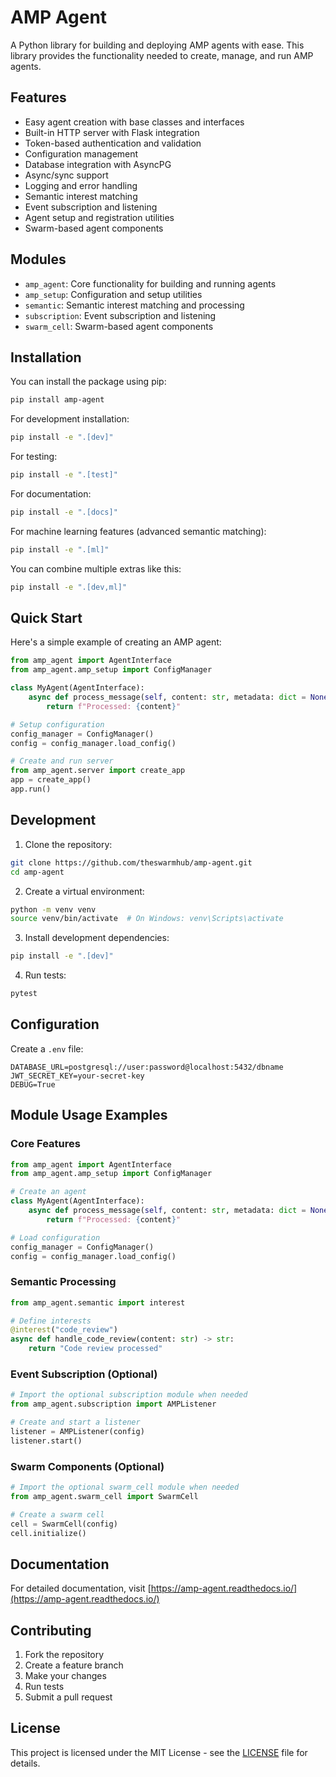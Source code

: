 # AMP Agent

A Python library for building and deploying AMP agents with ease. This library provides the functionality needed to create, manage, and run AMP agents.

## Features

- Easy agent creation with base classes and interfaces
- Built-in HTTP server with Flask integration
- Token-based authentication and validation
- Configuration management
- Database integration with AsyncPG
- Async/sync support
- Logging and error handling
- Semantic interest matching
- Event subscription and listening
- Agent setup and registration utilities
- Swarm-based agent components

## Modules

- `amp_agent`: Core functionality for building and running agents
- `amp_setup`: Configuration and setup utilities
- `semantic`: Semantic interest matching and processing
- `subscription`: Event subscription and listening
- `swarm_cell`: Swarm-based agent components

## Installation

You can install the package using pip:

```bash
pip install amp-agent
```

For development installation:

```bash
pip install -e ".[dev]"
```

For testing:

```bash
pip install -e ".[test]"
```

For documentation:

```bash
pip install -e ".[docs]"
```

For machine learning features (advanced semantic matching):

```bash
pip install -e ".[ml]"
```

You can combine multiple extras like this:

```bash
pip install -e ".[dev,ml]"
```

## Quick Start

Here's a simple example of creating an AMP agent:

```python
from amp_agent import AgentInterface
from amp_agent.amp_setup import ConfigManager

class MyAgent(AgentInterface):
    async def process_message(self, content: str, metadata: dict = None) -> str:
        return f"Processed: {content}"

# Setup configuration
config_manager = ConfigManager()
config = config_manager.load_config()

# Create and run server
from amp_agent.server import create_app
app = create_app()
app.run()
```

## Development

1. Clone the repository:
```bash
git clone https://github.com/theswarmhub/amp-agent.git
cd amp-agent
```

2. Create a virtual environment:
```bash
python -m venv venv
source venv/bin/activate  # On Windows: venv\Scripts\activate
```

3. Install development dependencies:
```bash
pip install -e ".[dev]"
```

4. Run tests:
```bash
pytest
```

## Configuration

Create a `.env` file:

```env
DATABASE_URL=postgresql://user:password@localhost:5432/dbname
JWT_SECRET_KEY=your-secret-key
DEBUG=True
```

## Module Usage Examples

### Core Features

```python
from amp_agent import AgentInterface
from amp_agent.amp_setup import ConfigManager

# Create an agent
class MyAgent(AgentInterface):
    async def process_message(self, content: str, metadata: dict = None) -> str:
        return f"Processed: {content}"

# Load configuration
config_manager = ConfigManager()
config = config_manager.load_config()
```

### Semantic Processing

```python
from amp_agent.semantic import interest

# Define interests
@interest("code_review")
async def handle_code_review(content: str) -> str:
    return "Code review processed"
```

### Event Subscription (Optional)

```python
# Import the optional subscription module when needed
from amp_agent.subscription import AMPListener

# Create and start a listener
listener = AMPListener(config)
listener.start()
```

### Swarm Components (Optional)

```python
# Import the optional swarm_cell module when needed
from amp_agent.swarm_cell import SwarmCell

# Create a swarm cell
cell = SwarmCell(config)
cell.initialize()
```

## Documentation

For detailed documentation, visit [https://amp-agent.readthedocs.io/](https://amp-agent.readthedocs.io/)

## Contributing

1. Fork the repository
2. Create a feature branch
3. Make your changes
4. Run tests
5. Submit a pull request

## License

This project is licensed under the MIT License - see the [LICENSE](LICENSE) file for details. 